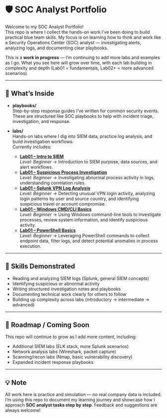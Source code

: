 # 🛡️ SOC Analyst Portfolio

Welcome to my SOC Analyst Portfolio!  
This repo is where I collect the hands-on work I’ve been doing to build practical blue team skills. My focus is on learning how to think and work like a Security Operations Center (SOC) analyst — investigating alerts, analyzing logs, and documenting clear playbooks.

This is a **work in progress** — I’m continuing to add more labs and examples as I go. What you see here will grow over time, with each lab building in complexity and depth (Lab01 = fundamentals, Lab02+ = more advanced scenarios).

---

## 📂 What’s Inside

- **playbooks/**  
  Step-by-step response guides I’ve written for common security events.  
  These are structured like SOC playbooks to help with incident triage, investigation, and response.  

- **labs/**  
  Hands-on labs where I dig into SIEM data, practice log analysis, and build investigation workflows.  
  Currently includes:  
  - **[Lab01 – Intro to SIEM](labs/siem/siem-basics/Lab01-intro-to-siem/Lab01-intro-to-siem.md)**  
  *Level: Beginner* → Introduction to SIEM purpose, data sources, and alert workflows.  
  - **[Lab01 – Suspicious Process Investigation](labs/siem/siem-basics/Lab01-suspicious-process-investigation/Lab01-suspicious-process-investigation.md)**  
  *Level: Beginner* → Investigating abnormal process activity in logs, understanding correlation rules.  
  - **[Lab01 – Splunk VPN Log Analysis](labs/siem/splunk/Lab01-splunk-vpn-log-analysis/Lab01-splunk-vpn-log-analysis.md)**  
  *Level: Beginner* → Detecting unusual VPN login activity, analyzing login patterns by user and source country, and identifying suspicious travel or account compromise.
  - **[Lab01 – Windows CMD/CLI Basics](labs/endpoint-triage/windows-cli/Lab01-windows-cli-endpoint-triage-basics/Lab01-windows-cli-endpoint-triage-basics.md)**  
  *Level: Beginner* → Using Windows command-line tools to investigate processes, review system information, and identify suspicious activity.
  - **[Lab01 – PowerShell Basics](labs/siem/endpoint-triage/powershell/Lab01-powershell-endpoint-triage-basics/Lab01-powershell-endpoint-triage.basics.md)**  
  *Level: Beginner* → Leveraging PowerShell commands to collect endpoint data, filter logs, and detect potential anomalies in process execution.

---

## 🎯 Skills Demonstrated

- Reading and analyzing SIEM logs (Splunk, general SIEM concepts)  
- Identifying suspicious or abnormal activity  
- Writing structured investigation notes and playbooks  
- Documenting technical work clearly for others to follow  
- Building up complexity across labs (introductory → intermediate → advanced)  

---

## 🚀 Roadmap / Coming Soon

This repo will continue to grow as I add more content, including:  
- Additional SIEM labs (ELK stack, more Splunk scenarios)  
- Network analysis labs (Wireshark, packet capture)  
- Scanning/recon labs (Nmap, basic vulnerability discovery)  
- Expanded incident response playbooks  

---

## 💡 Note

All work here is practice and simulation — no real company data is included.  
I’m using this repo to document my learning journey and showcase how I approach **SOC analyst tasks step by step**. Feedback and suggestions are always welcome!
